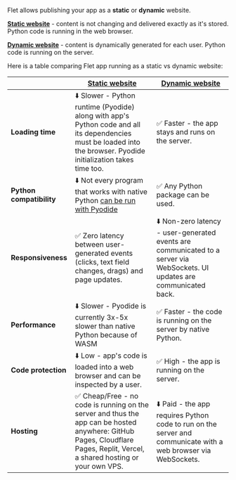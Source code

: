 Flet allows publishing your app as a **static** or **dynamic** website.

**[Static website]** - content is not changing and delivered exactly as it's stored. Python code is running in the web browser.

**[Dynamic website]** - content is dynamically generated for each user. Python code is running on the server.

Here is a table comparing Flet app running as a static vs dynamic website:

|                          | [Static website]                                                                                                                                                           | [Dynamic website]                                                                                                          |
|--------------------------|----------------------------------------------------------------------------------------------------------------------------------------------------------------------------|----------------------------------------------------------------------------------------------------------------------------|
| **Loading time**         | ⬇️ Slower - Python runtime (Pyodide) along with app's Python code and all its dependencies must be loaded into the browser. Pyodide initialization takes time too.         | ✅ Faster - the app stays and runs on the server.                                                                           |
| **Python compatibility** | ⬇️ Not every program that works with native Python [can be run with Pyodide](https://pyodide.org/en/stable/usage/wasm-constraints.html)                                    | ✅ Any Python package can be used.                                                                                          |
| **Responsiveness**       | ✅ Zero latency between user-generated events (clicks, text field changes, drags) and page updates.                                                                         | ⬇️ Non-zero latency - user-generated events are communicated to a server via WebSockets. UI updates are communicated back. |
| **Performance**          | ⬇️ Slower - Pyodide is currently 3x-5x slower than native Python because of WASM                                                                                           | ✅ Faster - the code is running on the server by native Python.                                                             |
| **Code protection**      | ⬇️ Low - app's code is loaded into a web browser and can be inspected by a user.                                                                                           | ✅ High - the app is running on the server.                                                                                 |
| **Hosting**              | ✅ Cheap/Free - no code is running on the server and thus the app can be hosted anywhere: GitHub Pages, Cloudflare Pages, Replit, Vercel, a shared hosting or your own VPS. | ⬇️ Paid - the app requires Python code to run on the server and communicate with a web browser via WebSockets.             |


[Static website]: static-website/index.md
[Dynamic website]: dynamic-website/index.md
